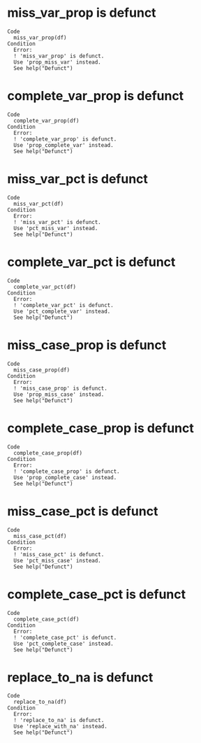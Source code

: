 # miss_var_prop is defunct

    Code
      miss_var_prop(df)
    Condition
      Error:
      ! 'miss_var_prop' is defunct.
      Use 'prop_miss_var' instead.
      See help("Defunct")

# complete_var_prop is defunct

    Code
      complete_var_prop(df)
    Condition
      Error:
      ! 'complete_var_prop' is defunct.
      Use 'prop_complete_var' instead.
      See help("Defunct")

# miss_var_pct is defunct

    Code
      miss_var_pct(df)
    Condition
      Error:
      ! 'miss_var_pct' is defunct.
      Use 'pct_miss_var' instead.
      See help("Defunct")

# complete_var_pct is defunct

    Code
      complete_var_pct(df)
    Condition
      Error:
      ! 'complete_var_pct' is defunct.
      Use 'pct_complete_var' instead.
      See help("Defunct")

# miss_case_prop is defunct

    Code
      miss_case_prop(df)
    Condition
      Error:
      ! 'miss_case_prop' is defunct.
      Use 'prop_miss_case' instead.
      See help("Defunct")

# complete_case_prop is defunct

    Code
      complete_case_prop(df)
    Condition
      Error:
      ! 'complete_case_prop' is defunct.
      Use 'prop_complete_case' instead.
      See help("Defunct")

# miss_case_pct is defunct

    Code
      miss_case_pct(df)
    Condition
      Error:
      ! 'miss_case_pct' is defunct.
      Use 'pct_miss_case' instead.
      See help("Defunct")

# complete_case_pct is defunct

    Code
      complete_case_pct(df)
    Condition
      Error:
      ! 'complete_case_pct' is defunct.
      Use 'pct_complete_case' instead.
      See help("Defunct")

# replace_to_na is defunct

    Code
      replace_to_na(df)
    Condition
      Error:
      ! 'replace_to_na' is defunct.
      Use 'replace_with_na' instead.
      See help("Defunct")

